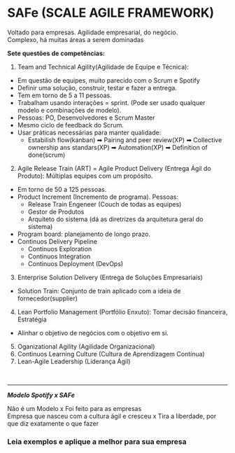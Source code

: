 # SAFe (SCALE AGILE FRAMEWORK) <br>
Voltado para empresas. Agilidade empresarial, do negócio. <br>
Complexo, há muitas áreas a serem dominadas <br>

**Sete questões de competências:**
1. Team and Technical Agility(Agilidade de Equipe e Técnica): 
  - Em questão de equipes, muito parecido com o Scrum e Spotify
  - Definir uma solução, construir, testar e fazer a entrega.
  - Tem em torno de 5 a 11 pessoas.
  - Trabalham usando interações = sprint. (Pode ser usado qualquer modelo e combinações de modelo).
  - Pessoas: PO, Desenvolvedores e Scrum Master
  - Mesmo ciclo de feedback do Scrum.
  - Usar práticas necessárias para manter qualidade: 
    - Estabilish flow(kanban) ➡ Pairing and peer review(XP) ➡ Collective ownership ans standars(XP) ➡ Automation(XP) ➡ Definition of done(scrum)
2. Agile Release Train (ART) = Agile Product Delivery (Entrega Ágil do Produto): Múltiplas equipes com um propósito.
  - Em torno de 50 a 125 pessoas.
  - Product Increment (Incremento de programa). Pessoas:
    - Release Train Engeneer (Couch de todas as equipes)
    - Gestor de Produtos 
    - Arquiteto do sistema (dá as diretrizes da arquitetura geral do sistema)
  - Program board: planejamento de longo prazo. 
  - Continuos Delivery Pipeline
    - Continuos Exploration
    - Continuos Integration
    - Continuos Deployment (DevOps)
3. Enterprise Solution Delivery (Entrega de Soluções Empresariais)
  - Solution Train: Conjunto de train aplicado com a ideia de fornecedor(supplier)
4. Lean Portfolio Management (Portfólio Enxuto): Tomar decisão financeira, Estratégia
  - Alinhar o objetivo de negócios com o objetivo em si.
5. Oganizational Agility (Agilidade Organizacional)
6. Continuos Learning Culture (Cultura de Aprendizagem Contínua)
7. Lean-Agile Leadership (Liderança Ágil)
<br>

---
***Modelo Spotify x SAFe*** <br>

Não é um Modelo x Foi feito para as empresas <br>
Empresa que nasceu com a cultura ágil e cresceu x Tira a liberdade, por que diz exatamente o que fazer <br>
### Leia exemplos e aplique a melhor para sua empresa
